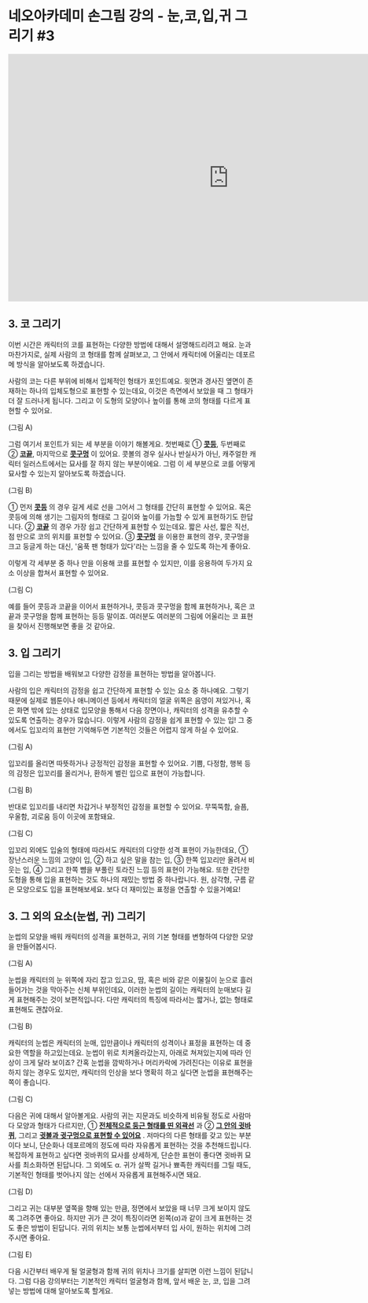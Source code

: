 
# 네오아카데미 손그림 강의 - 눈,코,입,귀 그리기 #3
<iframe width="895" height="503" src="https://www.youtube.com/embed/CJYvHZ5HgHo?list=PLmrVWPFHf_oG1Im06PQ7hAGe8cLjRr_b5" title="네오아카데미 손그림 강의 - 눈,코,입,귀 그리기 #3" frameborder="0" allow="accelerometer; autoplay; clipboard-write; encrypted-media; gyroscope; picture-in-picture" allowfullscreen></iframe>

## 3. 코 그리기

이번 시간은 캐릭터의 코를 표현하는 다양한 방법에 대해서 설명해드리려고 해요.
눈과 마찬가지로, 실제 사람의 코 형태를 함께 살펴보고, 그 안에서 캐릭터에 어울리는 데포르메 방식을 알아보도록 하겠습니다.

사람의 코는 다른 부위에 비해서 입체적인 형태가 포인트예요.
윗면과 경사진 옆면이 존재하는 하나의 입체도형으로 표현할 수 있는데요, 이것은 측면에서 보았을 때 그 형태가 더 잘 드러나게 됩니다. 그리고 이 도형의 모양이나 높이를 통해 코의 형태를 다르게 표현할 수 있어요.

(그림 A)

그럼 여기서 포인트가 되는 세 부분을 이야기 해볼게요.
첫번째로 ① **<u>콧등</u>**,  두번째로 ② **<u>코끝</u>**, 마지막으로 **<u>콧구멍</u>** 이 있어요. 콧볼의 경우 실사나 반실사가 아닌, 캐주얼한 캐릭터 일러스트에서는 묘사를 잘 하지 않는 부분이에요. 그럼 이 세 부분으로 코를 어떻게 묘사할 수 있는지 알아보도록 하겠습니다.

(그림 B)

① 먼저 **<u>콧등</u>** 의 경우 길게 세로 선을 그어서 그 형태를 간단히 표현할 수 있어요. 혹은 콧등에 의해 생기는 그림자의 형태로 그 길이와 높이를 가늠할 수 있게 표현하기도 한답니다.
② **<u>코끝</u>** 의 경우 가장 쉽고 간단하게 표현할 수 있는데요. 짧은 사선, 짧은 직선, 점 만으로 코의 위치를 표현할 수 있어요.
③ **<u>콧구멍</u>** 을 이용한 표현의 경우, 콧구멍을 크고 둥글게 하는 대신, '움푹 팬 형태가 있다'라는 느낌을 줄 수 있도록 하는게 좋아요.

이렇게 각 세부분 중 하나 만을 이용해 코를 표현할 수 있지만, 이를 응용하여 두가지 요소 이상을 합쳐서 표현할 수 있어요.

(그림 C)

예를 들어 콧등과 코끝을 이어서 표현하거나, 콧등과 콧구멍을 함께 표현하거나, 혹은 코끝과 콧구멍을 함께 표현하는 등등 말이죠.
여러분도 여러분의 그림에 어울리는 코 표현을 찾아서 진행해보면 좋을 것 같아요.


## 3. 입 그리기
입을 그리는 방법을 배워보고 다양한 감정을 표현하는 방법을 알아봅니다.

사람의 입은 캐릭터의 감정을 쉽고 간단하게 표현할 수 있는 요소 중 하나예요. 그렇기 때문에 실제로 웹툰이나 애니메이션 등에서 캐릭터의 얼굴 위쪽은 음영이 져있거나, 혹은 화면 밖에 있는 상태로 입모양을 통해서 다음 장면이나, 캐릭터의 성격을 유추할 수 있도록 연출하는 경우가 많습니다. 이렇게 사람의 감정을 쉽게 표현할 수 있는 입! 그 중에서도 입꼬리의 표현만 기억해두면 기본적인 것들은 어렵지 않게 하실 수 있어요. 

(그림 A)

입꼬리를 올리면 따뜻하거나 긍정적인 감정을 표현할 수 있어요. 기쁨, 다정함, 행복 등의 감정은 입꼬리를 올리거나, 환하게 벌린 입으로 표현이 가능합니다.

(그림 B)

반대로 입꼬리를 내리면 차갑거나 부정적인 감정을 표현할 수 있어요. 무뚝뚝함, 슬픔, 우울함, 괴로움 등이 이곳에 포함돼요.

(그림 C)

입꼬리 외에도 입술의 형태에 따라서도 캐릭터의 다양한 성격 표현이 가능한데요, ① 장난스러운 느낌의 고양이 입, ② 하고 싶은 말을 참는 입, ③ 한쪽 입꼬리만 올려서 비웃는 입, ④ 그리고 한쪽 뺨을 부풀린 토라진 느낌 등의 표현이 가능해요. 또한 간단한 도형을 통해 입을 표현하는 것도 하나의 재밌는 방법 중 하나랍니다. 원, 삼각형, 구름 같은 모양으로도 입을 표현해보세요. 보다 더 재미있는 표정을 연출할 수 있을거예요!


## 3. 그 외의 요소(눈썹, 귀) 그리기
눈썹의 모양을 배워 캐릭터의 성격을 표현하고, 귀의 기본 형태를 변형하여 다양한 모양을 만들어봅시다.

(그림 A)

눈썹을 캐릭터의 눈 위쪽에 자리 잡고 있고요, 땀, 혹은 비와 같은 이물질이 눈으로 흘러들어가는 것을 막아주는 신체 부위인데요, 이러한 눈썹의 길이는 캐릭터의 눈매보다 길게 표현해주는 것이 보편적입니다. 다만 캐릭터의 특징에 따라서는 짧거나, 없는 형태로 표현해도 괜찮아요. 

(그림 B)

캐릭터의 눈썹은 캐릭터의 눈매, 입만큼이나 캐릭터의 성격이나 표정을 표현하는 데 중요한 역할을 하고있는데요. 눈썹이 위로 치켜올라갔는지, 아래로 쳐져있는지에 따라 인상이 크게 달라 보이죠? 간혹 눈썹을 깜박하거나 머리카락에 가려진다는 이유로 표현을 하지 않는 경우도 있지만, 캐릭터의 인상을 보다 명확히 하고 싶다면 눈썹을 표현해주는 쪽이 좋습니다.

(그림 C) 

다음은 귀에 대해서 알아볼게요.
사람의 귀는 지문과도 비슷하게 비유될 정도로 사람마다 모양과 형태가 다르지만, ① **<u>전체적으로 둥근 형태를 띤 외곽선</u>** 과 ② **<u>그 안의 귓바퀴</u>**, 그리고 **<u>귓볼과 귓구멍으로 표현할 수 있어요</u>** . 저마다의 다른 형태를 갖고 있는 부분이다 보니, 단순화나 데포르메의 정도에 따라 자유롭게 표현하는 것을 추천해드립니다. 복잡하게 표현하고 싶다면 귓바퀴의 묘사를 상세하게, 단순한 표현이 좋다면 귓바퀴 묘사를 최소화하면 된답니다. 그 외에도 α. 귀가 살짝 길거나 뾰족한 캐릭터를 그릴 때도, 기본적인 형태를 벗어나지 않는 선에서 자유롭게 표현해주시면 돼요.

(그림 D)

그리고 귀는 대부분 옆쪽을 향해 있는 만큼, 정면에서 보았을 때 너무 크게 보이지 않도록 그려주면 좋아요. 하지만 귀가 큰 것이 특징이라면 왼쪽(α)과 같이 크게 표현하는 것도 좋은 방법이 된답니다. 귀의 위치는 보통 눈썹에서부터 입 사이, 원하는 위치에 그려주시면 좋아요. 

(그림 E)

다음 시간부터 배우게 될 얼굴형과 함께 귀의 위치나 크기를 살피면 이런 느낌이 된답니다. 그럼 다음 강의부터는 기본적인 캐릭터 얼굴형과 함께, 앞서 배운 눈, 코, 입을 그려넣는 방법에 대해 알아보도록 할게요.
